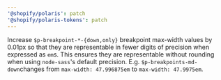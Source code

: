 ```yaml
---
'@shopify/polaris': patch
'@shopify/polaris-tokens': patch
---
```


Increase `$p-breakpoint-*-{down,only}` breakpoint max-width values by 0.01px so that they are representable in fewer digits of precision when expressed as `em`s. This ensures they are representable without rounding when using `node-sass`'s default precision. E.g. `$p-breakpoints-md-down`changes from `max-width: 47.996875em` to `max-width: 47.9975em`.
